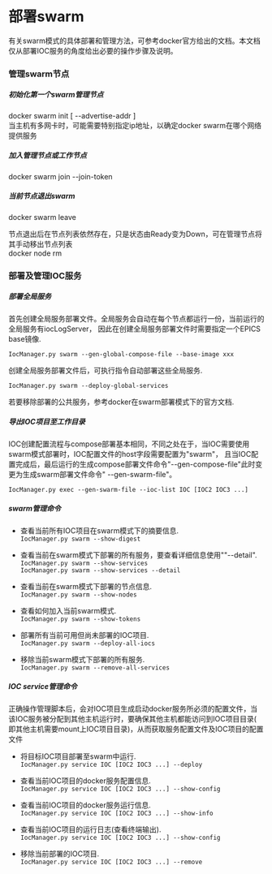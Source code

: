 # 部署swarm

有关swarm模式的具体部署和管理方法，可参考docker官方给出的文档。本文档仅从部署IOC服务的角度给出必要的操作步骤及说明。

### 管理swarm节点

##### 初始化第一个swarm管理节点

docker swarm init [ --advertise-addr <MANAGER-IP> ]    
当主机有多网卡时，可能需要特别指定ip地址，以确定docker swarm在哪个网络提供服务

##### 加入管理节点或工作节点

docker swarm join --join-token

##### 当前节点退出swarm

docker swarm leave

节点退出后在节点列表依然存在，只是状态由Ready变为Down，可在管理节点将其手动移出节点列表    
docker node rm

### 部署及管理IOC服务

##### 部署全局服务

首先创建全局服务部署文件。全局服务会自动在每个节点都运行一份，当前运行的全局服务有iocLogServer，
因此在创建全局服务部署文件时需要指定一个EPICS base镜像.

```IocManager.py swarm --gen-global-compose-file --base-image xxx ```

创建全局服务部署文件后，可执行指令自动部署这些全局服务.

```IocManager.py swarm --deploy-global-services ```

若要移除部署的公共服务，参考docker在swarm部署模式下的官方文档.

##### 导出IOC项目至工作目录

IOC创建配置流程与compose部署基本相同，不同之处在于，当IOC需要使用swarm模式部署时，IOC配置文件的host字段需要配置为"swarm"，
且当IOC配置完成后，最后运行的生成compose部署文件命令"--gen-compose-file"此时变更为生成swarm部署文件命令"
--gen-swarm-file"。

```IocManager.py exec --gen-swarm-file --ioc-list IOC [IOC2 IOC3 ...]  ```

##### swarm管理命令

- 查看当前所有IOC项目在swarm模式下的摘要信息.   
  ```IocManager.py swarm --show-digest```

- 查看当前在swarm模式下部署的所有服务，要查看详细信息使用""--detail".   
  ```IocManager.py swarm --show-services```     
  ```IocManager.py swarm --show-services --detail```

- 查看当前在swarm模式下部署的节点信息.   
  ```IocManager.py swarm --show-nodes```

- 查看如何加入当前swarm模式.   
  ```IocManager.py swarm --show-tokens```

- 部署所有当前可用但尚未部署的IOC项目.   
  ```IocManager.py swarm --deploy-all-iocs```

- 移除当前swarm模式下部署的所有服务.   
  ```IocManager.py swarm --remove-all-services```

##### IOC service管理命令

正确操作管理脚本后，会对IOC项目生成启动docker服务所必须的配置文件，当该IOC服务被分配到其他主机运行时，要确保其他主机都能访问到IOC项目目录(
即其他主机需要mount上IOC项目目录)，从而获取服务配置文件及IOC项目的配置文件

- 将目标IOC项目部署至swarm中运行.   
  ```IocManager.py service IOC [IOC2 IOC3 ...] --deploy```

- 查看当前IOC项目的docker服务配置信息.   
  ```IocManager.py service IOC [IOC2 IOC3 ...] --show-config```

- 查看当前IOC项目的docker服务运行信息.   
  ```IocManager.py service IOC [IOC2 IOC3 ...] --show-info```

- 查看当前IOC项目的运行日志(查看终端输出).   
  ```IocManager.py service IOC [IOC2 IOC3 ...] --show-config```

- 移除当前部署的IOC项目.   
  ```IocManager.py service IOC [IOC2 IOC3 ...] --remove```